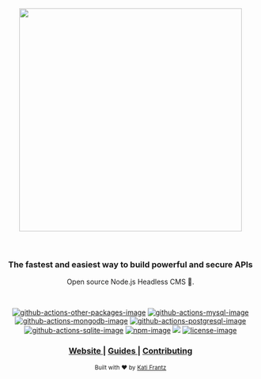 <div align="center">
  <br />
  <br />
  <img src="https://res.cloudinary.com/bahdcoder/image/upload/v1604236130/Asset_1_4x_fhcfyg.png" width="450px">
</div>

<br />
<br />

<div align="center">
  <h3>
    <strong>
    The fastest and easiest way to build powerful and secure APIs
    </strong>
  </h3>
  <p>Open source Node.js Headless CMS 🚀. </p>
</div>

<br />

<div align="center">


[![github-actions-other-packages-image]][github-actions-other-packages-url] [![github-actions-mysql-image]][github-actions-mysql-url] [![github-actions-mongodb-image]][github-actions-mongodb-url] [![github-actions-postgresql-image]][github-actions-postgresql-url] [![github-actions-sqlite-image]][github-actions-sqlite-url] [![npm-image]][npm-url] ![][typescript-image] [![license-image]][license-url]

</div>

<div align="center">
  <h3>
    <a href="https://tenseijs.com">
      Website
    </a>
    <span> | </span>
    <a href="https://tenseijs.com/docs/getting-started">
      Guides
    </a>
    <span> | </span>
    <a href="CONTRIBUTING.md">
      Contributing
    </a>
  </h3>
</div>

<div align="center">
  <sub>Built with ❤︎ by <a href="https://github.com/bahdcoder">Kati Frantz</a>
</div>

[github-actions-mysql-image]: https://img.shields.io/github/workflow/status/tenseijs/tensei/Mysql%208.0?label=Mysql&style=for-the-badge
[github-actions-mongodb-image]: https://img.shields.io/github/workflow/status/tenseijs/tensei/MongoDB%204.0?label=Mongodb&style=for-the-badge
[github-actions-postgresql-image]: https://img.shields.io/github/workflow/status/tenseijs/tensei/PostgresQL%20v11.0?label=Postgresql&style=for-the-badge
[github-actions-sqlite-image]: https://img.shields.io/github/workflow/status/tenseijs/tensei/Sqlite%20v3.4?label=Sqlite&style=for-the-badge
[github-actions-other-packages-image]: https://img.shields.io/github/workflow/status/tenseijs/tensei/Other%20packages?style=for-the-badge
[github-actions-mysql-url]: https://github.com/tenseijs/tensei/actions/workflows/mysql.yml "github-actions"
[github-actions-mongodb-url]: https://github.com/tenseijs/tensei/actions/workflows/mongodb.yml "github-actions"
[github-actions-postgresql-url]: https://github.com/tenseijs/tensei/actions/workflows/postgresql.yml "github-actions"
[github-actions-sqlite-url]: https://github.com/tenseijs/tensei/actions/workflows/sqlite.yml "github-actions"
[github-actions-other-packages-url]: https://github.com/tenseijs/tensei/actions/workflows/other-packages.yml "github-actions"

[npm-image]: https://img.shields.io/npm/v/@tensei/core.svg?style=for-the-badge&logo=npm
[npm-url]: https://www.npmjs.com/package/@tensei/core "npm"

[typescript-image]: https://img.shields.io/badge/Typescript-294E80.svg?style=for-the-badge&logo=typescript

[license-url]: LICENSE.md
[license-image]: https://img.shields.io/github/license/tenseijs/tensei?style=for-the-badge
